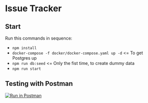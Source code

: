 Issue Tracker
=============

## Start

Run this commands in sequence:

- `npm install`
- `docker-compose -f docker/docker-compose.yaml up -d` <= To get Postgres up
- `npm run db:seed` <= Only the fist time, to create dummy data
- `npm run start`

## Testing with Postman
[![Run in Postman](https://run.pstmn.io/button.svg)](https://app.getpostman.com/run-collection/d90a03211680536c9cad)
